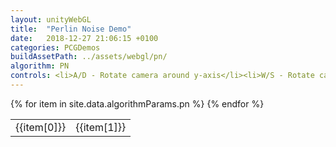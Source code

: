 ```yaml
---
layout: unityWebGL
title:  "Perlin Noise Demo"
date:   2018-12-27 21:06:15 +0100
categories: PCGDemos
buildAssetPath: ../assets/webgl/pn/
algorithm: PN
controls: <li>A/D - Rotate camera around y-axis</li><li>W/S - Rotate camera around x-axis</li><li>Q/E - Zoom in/out</li>
---
```

<table>
{% for item in site.data.algorithmParams.pn %}
    <tr>
        <td style="max-width: 40%">{{item[0]}}</td> <td style="max-width: 40%">{{item[1]}}</td>  
    </tr>
{% endfor %}  
</table>